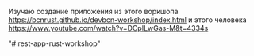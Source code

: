 Изучаю создание приложения из этого воркшопа https://bcnrust.github.io/devbcn-workshop/index.html
и этого человека https://www.youtube.com/watch?v=DCpILwGas-M&t=4334s 


"# rest-app-rust-workshop"